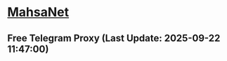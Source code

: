 
# [MahsaNet](https://t.me/mahsa_net)
## Free Telegram Proxy (Last Update: 2025-09-22 11:47:00)

    